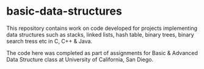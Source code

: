 # basic-data-structures
This repository contains work on code developed for projects implementing data structures such as stacks, linked lists, hash table, binary trees, binary search tress etc in C, C++ & Java.


The code here was completed as part of assignments for Basic & Advanced Data Structure class at University of California, San Diego.
